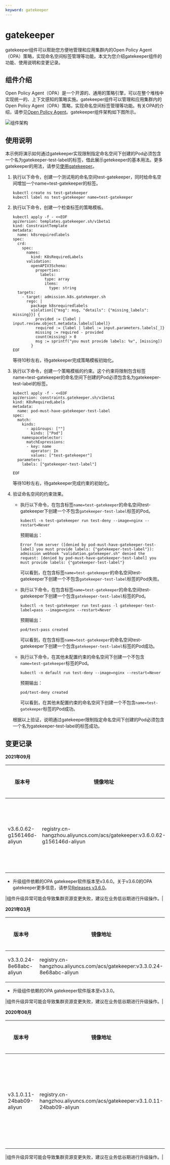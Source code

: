 ```yaml
---
keyword: gatekeeper
---
```


# gatekeeper

gatekeeper组件可以帮助您方便地管理和应用集群内的Open Policy Agent（OPA）策略，实现命名空间标签管理等功能。本文为您介绍gatekeeper组件的功能、使用说明和变更记录。

## 组件介绍

Open Policy Agent（OPA）是一个开源的、通用的策略引擎，可以在整个堆栈中实现统一的、上下文感知的策略实施。gatekeeper组件可以管理和应用集群内的Open Policy Agent（OPA）策略，实现命名空间标签管理等功能。有关OPA的介绍，请参见[Open Policy Agent](https://www.openpolicyagent.org/)。gatekeeper组件架构如下图所示。

![组件架构](https://help-static-aliyun-doc.aliyuncs.com/assets/img/zh-CN/0590488951/p143242.png)

## 使用说明

本示例将演示如何通过gatekeeper实现限制指定命名空间下创建的Pod必须包含一个名为gatekeeper-test-label的标签，借此展示getekeeper的基本用法。更多gatekeeper的用法，请参见[使用gatekeeper](https://open-policy-agent.github.io/gatekeeper/website/docs/howto)。

1.  执行以下命令，创建一个测试用的命名空间test-gatekeeper，同时给命名空间增加一个name=test-gatekeeper的标签。

    ```
    kubectl create ns test-gatekeeper
    kubectl label ns test-gatekeeper name=test-gatekeeper
    ```

2.  执行以下命令，创建一个检查标签的策略模板。

    ```
    kubectl apply -f - <<EOF
    apiVersion: templates.gatekeeper.sh/v1beta1
    kind: ConstraintTemplate
    metadata:
      name: k8srequiredlabels
    spec:
      crd:
        spec:
          names:
            kind: K8sRequiredLabels
          validation:
            openAPIV3Schema:
              properties:
                labels:
                  type: array
                  items:
                    type: string
      targets:
        - target: admission.k8s.gatekeeper.sh
          rego: |
            package k8srequiredlabels
            violation[{"msg": msg, "details": {"missing_labels": missing}}] {
              provided := {label | input.review.object.metadata.labels[label]}
              required := {label | label := input.parameters.labels[_]}
              missing := required - provided
              count(missing) > 0
              msg := sprintf("you must provide labels: %v", [missing])
            }
    EOF
    ```

    等待10秒左右，待gatekeeper完成策略模板初始化。

3.  执行以下命令，创建一个策略模板的约束。这个约束将限制包含标签name=test-gatekeeper的命名空间下创建的Pod必须包含名为gatekeeper-test-label的标签。

    ```
    kubectl apply -f - <<EOF
    apiVersion: constraints.gatekeeper.sh/v1beta1
    kind: K8sRequiredLabels
    metadata:
      name: pod-must-have-gatekeeper-test-label
    spec:
      match:
        kinds:
          - apiGroups: [""]
            kinds: ["Pod"]
        namespaceSelector:
          matchExpressions:
          - key: name
            operator: In
            values: ["test-gatekeeper"]
      parameters:
        labels: ["gatekeeper-test-label"]
    
    EOF
    ```

    等待10秒左右，待gatekeeper完成约束的初始化。

4.  验证命名空间的约束效果。

    -   执行以下命令，在包含标签`name=test-gatekeeper`的命名空间test-gatekeeper下创建一个不包含`gatekeeper-test-label`标签的Pod。

        ```
        kubectl -n test-gatekeeper run test-deny --image=nginx --restart=Never
        ```

        预期输出：

        ```
        Error from server ([denied by pod-must-have-gatekeeper-test-label] you must provide labels: {"gatekeeper-test-label"}): admission webhook "validation.gatekeeper.sh" denied the request: [denied by pod-must-have-gatekeeper-test-label] you must provide labels: {"gatekeeper-test-label"}
        ```

        可以看到，在包含标签`name=test-gatekeeper`的命名空间test-gatekeeper下创建一个不包含`gatekeeper-test-label`标签的Pod失败。

    -   执行以下命令，在包含标签`name=test-gatekeeper`的命名空间test-gatekeeper下创建一个包含`gatekeeper-test-label`标签的Pod。

        ```
        kubectl -n test-gatekeeper run test-pass -l gatekeeper-test-label=pass --image=nginx --restart=Never
        ```

        预期输出：

        ```
        pod/test-pass created
        ```

        可以看到，在包含标签`name=test-gatekeeper`的命名空间test-gatekeeper下创建一个包含`gatekeeper-test-label`标签的Pod成功。

    -   执行以下命令，在其他未配置约束的命名空间下创建一个不包含`name=test-gatekeeper`标签的Pod。

        ```
        kubectl -n default run test-deny --image=nginx --restart=Never
        ```

        预期输出：

        ```
        pod/test-deny created
        ```

        可以看到，在其他未配置约束的命名空间下创建一个不包含`name=test-gatekeeper`标签的Pod成功。

    根据以上验证，说明通过gatekeeper限制指定命名空间下创建的Pod必须包含一个名为gatekeeper-test-label的标签成功。


## 变更记录

**2021年09月**

|版本号|镜像地址|变更时间|变更内容|变更影响|
|---|----|----|----|----|
|v3.6.0.62-g156146d-aliyun|registry.cn-hangzhou.aliyuncs.com/acs/gatekeeper:v3.6.0.62-g156146d-aliyun|2021年09月20日|-   从v3.6.0.62版本开始，gatekeeper组件将只支持v1.16.9及以上版本的Kubernetes集群。
-   升级组件依赖的OPA gatekeeper软件版本至v3.6.0。关于v3.6.0的OPA gatekeeper更多信息，请参见[Releases v3.6.0](https://github.com/open-policy-agent/gatekeeper/releases/tag/v3.6.0)。

|组件升级异常可能会导致集群资源变更失败，建议在业务低谷期进行升级操作。|

**2021年03月**

|版本号|镜像地址|变更时间|变更内容|变更影响|
|---|----|----|----|----|
|v3.3.0.24-8e68abc-aliyun|registry.cn-hangzhou.aliyuncs.com/acs/gatekeeper:v3.3.0.24-8e68abc-aliyun|2021年03月16日|-   支持注册集群安装gatekeeper组件。
-   升级组件依赖的OPA gatekeeper软件版本至v3.3.0。

|组件升级异常可能会导致集群资源变更失败，建议在业务低谷期进行升级操作。|

**2020年08月**

|版本号|镜像地址|变更时间|变更内容|变更影响|
|---|----|----|----|----|
|v3.1.0.11-24bab09-aliyun|registry.cn-hangzhou.aliyuncs.com/acs/gatekeeper:v3.1.0.11-24bab09-aliyun|2020年08月20日|升级依赖的OPA gatekeeper软件版本至v3.1.0-beta.12。**说明：** opa gatekeeper是gatekeeper组件使用的一个开源软件。

|组件升级异常可能会导致集群资源变更失败，建议在业务低谷期进行升级操作。|

